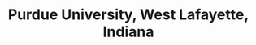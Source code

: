 ---
title: "Purdue University, West Lafayette, Indiana"
project_id: 
date: 
conference_id: ""
presenters:
   - peter_bandettini
summary: "Purdue University, West Lafayette, Indiana"
file: /assets/presentations/
filename: 
layout: presentation
---